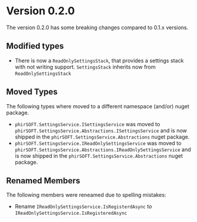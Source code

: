 # Version 0.2.0

The version 0.2.0 has some breaking changes compared to 0.1.x versions.

## Modified types
  * There is now a `ReadOnlySettingsStack`, that provides a settings stack with not writing support. `SettingsStack` inherits now from `ReadOnlySettingsStack`

## Moved Types
The following types where moved to a different namespace (and/or) nuget package.

  * `phirSOFT.SettingsService.ISettingsService` was moved to `phirSOFT.SettingsService.Abstractions.ISettingsService` and is now shipped in the `phirSOFT.SettingsService.Abstractions` nuget package.
  * `phirSOFT.SettingsService.IReadOnlySettingsService` was moved to `phirSOFT.SettingsService.Abstractions.IReadOnlySettingsService` and is now shipped in the `phirSOFT.SettingsService.Abstractions` nuget package.

## Renamed Members
The following members were reneamed due to spelling mistakes:

  * Rename `IReadOnlySettingsService.IsRegisterdAsync` to `IReadOnlySettingsService.IsRegisteredAsync`